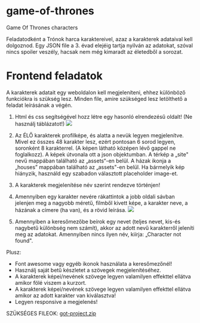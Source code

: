 # game-of-thrones
Game Of Thrones characters

Feladatodként a Trónok harca karaktereivel, azaz a karakterek adataival kell dolgoznod. Egy JSON file a 3. évad elejéig tartja nyilván az adatokat, szóval nincs spoiler veszély, hacsak nem még kimaradt az életedből a sorozat.

# Frontend feladatok
A karakterek adatait egy weboldalon kell megjeleníteni, ehhez különböző funkciókra is szükség lesz. Minden file, amire szükséged lesz letölthető a feladat leírásának a végén.

1. Html és css segítségével hozz létre egy hasonló elrendezésű oldalt! (Ne használj táblázatot!)
![](https://s3.amazonaws.com/thinkific/file_uploads/219412/images/69b/ff5/fcf/design-1.png)

2. Az ÉLŐ karakterek profilképe, és alatta a nevük legyen megjelenítve. Mivel ez összes 48 karakter lesz, ezért pontosan 6 sorod legyen, soronként 8 karakterrel. (A képen látható középen lévő gappel ne foglalkozz). A képek útvonala ott a json objektumban.
A térkép a „site" nevű mappában található az „assets“-en belül.
A házak ikonja a „houses” mappában található az „assets"-en belül.
Ha bármelyik kép hiányzik, használd egy szabadon választott placeholder image-et.

3. A karakterek megjelenítése név szerint rendezve történjen!

4. Amennyiben egy karakter nevére rákattintok a jobb oldali sávban jelenjen meg a nagyobb méretű, filmből kivett képe, a karakter neve, a házának a címere (ha van), és a rövid leírása.
![](https://s3.amazonaws.com/thinkific/file_uploads/219412/images/8ba/737/b97/design-2.png)

5. Amennyiben a keresőmezőbe beírok egy nevet (teljes nevet, kis-és nagybetű különbség nem számít), akkor az adott nevű karakterről jeleníti meg az adatokat.
Amennyiben nincs ilyen név, kiírja: „Character not found".

Plusz:

- Font awesome vagy egyéb ikonok használata a keresőmezőnél!
- Használj saját betű készletet a szövegek megjelenítéséhez.
- A karakterek képei/nevének szövege legyen valamilyen effekttel ellátva amikor fölé viszem a kurzort.
- A karakterek képei/nevének szövege legyen valamilyen effekttel ellátva amikor az adott karakter van kiválasztva!
- Legyen responsive a megjelenés!

SZÜKSÉGES FILEOK: [got-project.zip](https://s3.amazonaws.com/thinkific/file_uploads/219412/attachments/24a/a33/ad6/got-project.zip)


